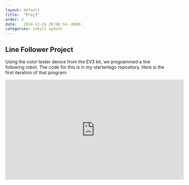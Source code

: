 ```yaml
---
layout: default
title:  "Proj3"
order: 3
date:   2024-11-24 20:06:34 -0600
categories: jekyll update
---
```

## Line Follower Project
Using the color tester device from the EV3 kit, we programmed a line following robot. The code for this is in my starterlego repository. Here is the first iteration of that program:

<div class="videoWrapper"><iframe width="560" height="315" src="https://www.youtube.com/embed/7NkpcZthH3k" frameborder="0" allowfullscreen></iframe></div>

